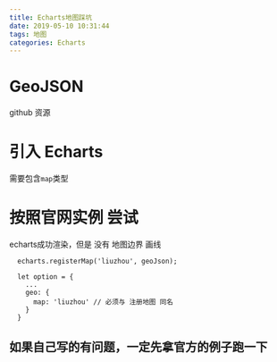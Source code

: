 ```yaml
---
title: Echarts地图踩坑
date: 2019-05-10 10:31:44
tags: 地图
categories: Echarts
---
```

# GeoJSON
github 资源

# 引入 Echarts
需要包含`map`类型

# 按照官网实例 尝试
echarts成功渲染，但是 没有 地图边界 画线

```tsx
  echarts.registerMap('liuzhou', geoJson);

  let option = {
    ...
    geo: {
      map: 'liuzhou' // 必须与 注册地图 同名
    }
  }
```

## 如果自己写的有问题，一定先拿官方的例子跑一下

